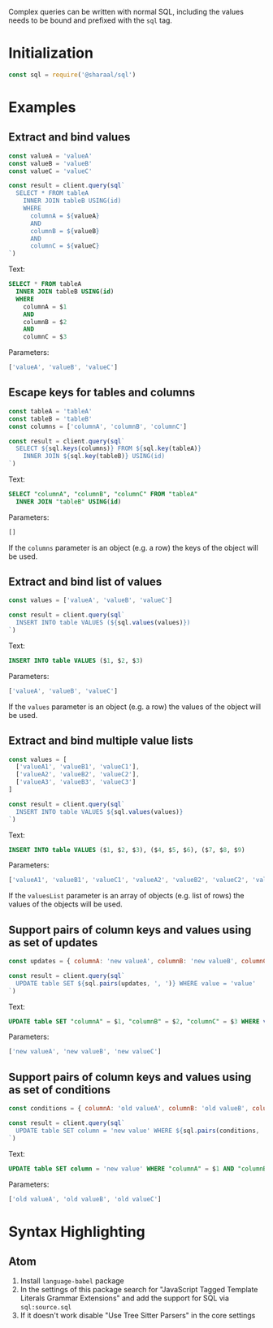 Complex queries can be written with normal SQL, including the values needs to be bound and prefixed with the `sql` tag.

# Initialization

```javascript
const sql = require('@sharaal/sql')
```

# Examples

## Extract and bind values

```javascript
const valueA = 'valueA'
const valueB = 'valueB'
const valueC = 'valueC'

const result = client.query(sql`
  SELECT * FROM tableA
    INNER JOIN tableB USING(id)
    WHERE
      columnA = ${valueA}
      AND
      columnB = ${valueB}
      AND
      columnC = ${valueC}
`)
```

Text:

```sql
SELECT * FROM tableA
  INNER JOIN tableB USING(id)
  WHERE
    columnA = $1
    AND
    columnB = $2
    AND
    columnC = $3
```

Parameters:

```javascript
['valueA', 'valueB', 'valueC']
```

## Escape keys for tables and columns

```javascript
const tableA = 'tableA'
const tableB = 'tableB'
const columns = ['columnA', 'columnB', 'columnC']

const result = client.query(sql`
  SELECT ${sql.keys(columns)} FROM ${sql.key(tableA)}
    INNER JOIN ${sql.key(tableB)} USING(id)
`)
```

Text:

```sql
SELECT "columnA", "columnB", "columnC" FROM "tableA"
  INNER JOIN "tableB" USING(id)
```

Parameters:

```javascript
[]
```

If the `columns` parameter is an object (e.g. a row) the keys of the object will be used.

## Extract and bind list of values

```javascript
const values = ['valueA', 'valueB', 'valueC']

const result = client.query(sql`
  INSERT INTO table VALUES (${sql.values(values)})
`)
```

Text:

```sql
INSERT INTO table VALUES ($1, $2, $3)
```

Parameters:

```javascript
['valueA', 'valueB', 'valueC']
```

If the `values` parameter is an object (e.g. a row) the values of the object will be used.

## Extract and bind multiple value lists

```javascript
const values = [
  ['valueA1', 'valueB1', 'valueC1'],
  ['valueA2', 'valueB2', 'valueC2'],
  ['valueA3', 'valueB3', 'valueC3']
]

const result = client.query(sql`
  INSERT INTO table VALUES ${sql.values(values)}
`)
```

Text:

```sql
INSERT INTO table VALUES ($1, $2, $3), ($4, $5, $6), ($7, $8, $9)
```

Parameters:

```javascript
['valueA1', 'valueB1', 'valueC1', 'valueA2', 'valueB2', 'valueC2', 'valueA3', 'valueB3', 'valueC3']
```

If the `valuesList` parameter is an array of objects (e.g. list of rows) the values of the objects will be used.

## Support pairs of column keys and values using as set of updates

```javascript
const updates = { columnA: 'new valueA', columnB: 'new valueB', columnC: 'new valueC' }

const result = client.query(sql`
  UPDATE table SET ${sql.pairs(updates, ', ')} WHERE value = 'value'
`)
```

Text:

```sql
UPDATE table SET "columnA" = $1, "columnB" = $2, "columnC" = $3 WHERE value = 'value'
```

Parameters:

```javascript
['new valueA', 'new valueB', 'new valueC']
```

## Support pairs of column keys and values using as set of conditions

```javascript
const conditions = { columnA: 'old valueA', columnB: 'old valueB', columnC: 'old valueC' }

const result = client.query(sql`
  UPDATE table SET column = 'new value' WHERE ${sql.pairs(conditions, ' AND ')}
`)
```

Text:

```sql
UPDATE table SET column = 'new value' WHERE "columnA" = $1 AND "columnB" = $2 AND "columnC" = $3
```

Parameters:

```javascript
['old valueA', 'old valueB', 'old valueC']
```

# Syntax Highlighting

## Atom

1. Install `language-babel` package
2. In the settings of this package search for "JavaScript Tagged Template Literals Grammar Extensions" and add the support for SQL via `sql:source.sql`
3. If it doesn't work disable "Use Tree Sitter Parsers" in the core settings
